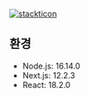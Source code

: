 [![stackticon](https://firebasestorage.googleapis.com/v0/b/stackticon-81399.appspot.com/o/images%2F1691848735864?alt=media&token=fb062c95-326a-4265-9ba5-a83373e6fda9)](https://github.com/msdio/stackticon)


## 환경
- Node.js: 16.14.0
- Next.js: 12.2.3
- React: 18.2.0
